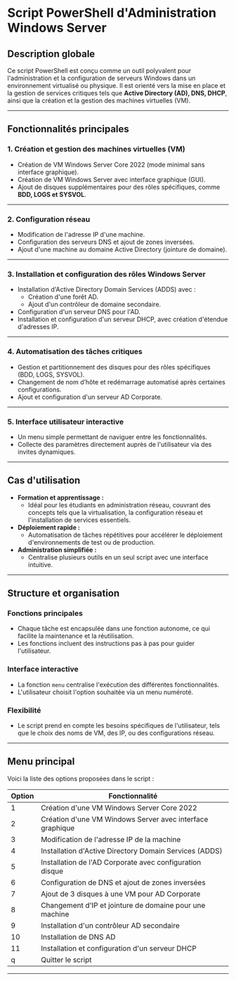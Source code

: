# Script PowerShell d'Administration Windows Server

## Description globale

Ce script PowerShell est conçu comme un outil polyvalent pour l'administration et la configuration de serveurs Windows dans un environnement virtualisé ou physique. Il est orienté vers la mise en place et la gestion de services critiques tels que **Active Directory (AD), DNS, DHCP**, ainsi que la création et la gestion des machines virtuelles (VM). 

---

## Fonctionnalités principales

### 1. **Création et gestion des machines virtuelles (VM)**
- Création de VM Windows Server Core 2022 (mode minimal sans interface graphique).
- Création de VM Windows Server avec interface graphique (GUI).
- Ajout de disques supplémentaires pour des rôles spécifiques, comme **BDD, LOGS et SYSVOL**.

---

### 2. **Configuration réseau**
- Modification de l'adresse IP d'une machine.
- Configuration des serveurs DNS et ajout de zones inversées.
- Ajout d'une machine au domaine Active Directory (jointure de domaine).

---

### 3. **Installation et configuration des rôles Windows Server**
- Installation d'Active Directory Domain Services (ADDS) avec :
  - Création d'une forêt AD.
  - Ajout d'un contrôleur de domaine secondaire.
- Configuration d'un serveur DNS pour l'AD.
- Installation et configuration d'un serveur DHCP, avec création d'étendue d'adresses IP.

---

### 4. **Automatisation des tâches critiques**
- Gestion et partitionnement des disques pour des rôles spécifiques (BDD, LOGS, SYSVOL).
- Changement de nom d’hôte et redémarrage automatisé après certaines configurations.
- Ajout et configuration d'un serveur AD Corporate.

---

### 5. **Interface utilisateur interactive**
- Un menu simple permettant de naviguer entre les fonctionnalités.
- Collecte des paramètres directement auprès de l'utilisateur via des invites dynamiques.

---

## Cas d'utilisation

- **Formation et apprentissage :**
  - Idéal pour les étudiants en administration réseau, couvrant des concepts tels que la virtualisation, la configuration réseau et l'installation de services essentiels.
- **Déploiement rapide :**
  - Automatisation de tâches répétitives pour accélérer le déploiement d'environnements de test ou de production.
- **Administration simplifiée :**
  - Centralise plusieurs outils en un seul script avec une interface intuitive.

---

## Structure et organisation

### **Fonctions principales**
- Chaque tâche est encapsulée dans une fonction autonome, ce qui facilite la maintenance et la réutilisation.
- Les fonctions incluent des instructions pas à pas pour guider l'utilisateur.

### **Interface interactive**
- La fonction `menu` centralise l'exécution des différentes fonctionnalités.
- L'utilisateur choisit l'option souhaitée via un menu numéroté.

### **Flexibilité**
- Le script prend en compte les besoins spécifiques de l'utilisateur, tels que le choix des noms de VM, des IP, ou des configurations réseau.

---

## Menu principal

Voici la liste des options proposées dans le script :

| Option | Fonctionnalité                                            |
|--------|-----------------------------------------------------------|
| 1      | Création d'une VM Windows Server Core 2022               |
| 2      | Création d'une VM Windows Server avec interface graphique |
| 3      | Modification de l'adresse IP de la machine               |
| 4      | Installation d'Active Directory Domain Services (ADDS)   |
| 5      | Installation de l'AD Corporate avec configuration disque  |
| 6      | Configuration de DNS et ajout de zones inversées         |
| 7      | Ajout de 3 disques à une VM pour AD Corporate            |
| 8      | Changement d'IP et jointure de domaine pour une machine  |
| 9      | Installation d'un contrôleur AD secondaire               |
| 10     | Installation de DNS AD                                   |
| 11     | Installation et configuration d'un serveur DHCP          |
| q      | Quitter le script                                        |

---
